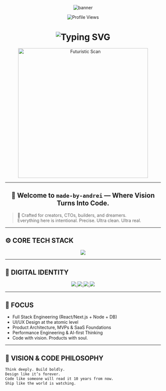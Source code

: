 <p align="center">
  <img src="https://capsule-render.vercel.app/api?type=waving&color=0:1a1a1a,100:333333&height=250&section=header&text=WELCOME%20TO%20MY%20PROFILE%20🕊&fontSize=50&fontColor=ffffff" alt="banner" />
</p> 

<p align="center">
  <img src="https://komarev.com/ghpvc/?username=made-by-andrei&style=for-the-badge&color=gray" alt="Profile Views" />
</p>


<!-- Made by Andrei - The Futuristic Developer Profile -->

<h1 align="center">
  <img src="https://readme-typing-svg.demolab.com?font=JetBrains+Mono&weight=700&size=28&pause=800&center=true&vCenter=true&width=750&height=55&lines=BUILDING+THE+FUTURE%2C+LINE+BY+LINE...;made-by-andrei+%E2%80%94+CODE+MEETS+VISION;WELCOME+TO+THE+ENGINEERING+REALM" alt="Typing SVG" />
</h1>

<p align="center">
  <img src="https://media.giphy.com/media/hp3dmE3zWSwsg/giphy.gif" width="420" alt="Futuristic Scan"/>
</p>

---

<h2 align="center">🚀 Welcome to <code>made-by-andrei</code> — Where Vision Turns Into Code.</h2>

> 🧠 Crafted for creators, CTOs, builders, and dreamers.  
> Everything here is intentional. Precise. Ultra clean. Ultra real.

---

## ⚙️ CORE TECH STACK

<p align="center">
  <img src="https://skillicons.dev/icons?i=react,next,ts,node,python,docker,postgres,figma,tailwind,graphql,vercel&theme=light" />
</p>

---

## 🔗 DIGITAL IDENTITY

<div align="center">
  <a href="https://madebyandrei.dev" target="_blank">
    <img src="https://img.shields.io/badge/Website-%2312100E.svg?style=for-the-badge&logo=firefox&logoColor=white" />
  </a>
  <a href="mailto:madebyandrei.dev@gmail.com">
    <img src="https://img.shields.io/badge/Email-D14836?style=for-the-badge&logo=gmail&logoColor=white" />
  </a>
  <a href="https://linkedin.com/in/made-by-andrei" target="_blank">
    <img src="https://img.shields.io/badge/LinkedIn-0077B5?style=for-the-badge&logo=linkedin&logoColor=white" />
  </a>
  <a href="https://github.com/made-by-andrei" target="_blank">
    <img src="https://img.shields.io/badge/GitHub-000000?style=for-the-badge&logo=github&logoColor=white" />
  </a>
</div>

---

## 🧭 FOCUS

- Full Stack Engineering (React/Next.js + Node + DB)
- UI/UX Design at the atomic level
- Product Architecture, MVPs & SaaS Foundations
- Performance Engineering & AI-first Thinking
- Code with vision. Products with soul.

---

## 🎯 VISION & CODE PHILOSOPHY

```txt
Think deeply. Build boldly.
Design like it’s forever.
Code like someone will read it 10 years from now.
Ship like the world is watching.